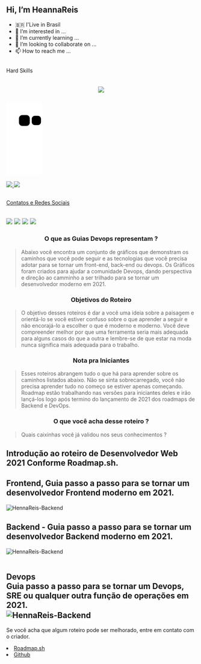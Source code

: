 
## Hi, I’m HeannaReis
- :brazil: I'Live in Brasil 
- 👀 I’m interested in ...
- 🌱 I’m currently learning ...
- 💞️ I’m looking to collaborate on ...
- 📫 How to reach me ...

<!---
HeannaReis/HeannaReis is a ✨ special ✨ repository because its `README.md` (this file) appears on your GitHub profile.
You can click the Preview link to take a look at your changes.
--->

##
<div style="display: inline_block"> Hard Skills <br><h2>
<p align="center">
  <a href="https://skillicons.dev">
    <img src="https://skillicons.dev/icons?i=git,github,vscode,visualstudio,html,css,js,react,nodejs,php,cs,dotnet,mysql,postgres,bash,linux" />
  </a>
</p>
</div>

 ![Snake animation](https://github.com/rafaballerini/rafaballerini/blob/output/github-contribution-grid-snake.svg)

<div>
  <a href="https://github.com/HeannaReis">
  <img height="180em" src="https://github-readme-stats.vercel.app/api?username=HeannaReis&show_icons=true&theme=dracula&include_all_commits=true&count_private=true"/>
  <img height="180em" src="https://github-readme-stats.vercel.app/api/top-langs/?username=HeannaReis&layout=compact&langs_count=7&theme=dracula"/>
</div>
 
##
  <div style="display: inline_block"> Contatos e Redes Sociais <br><h2>   
  <a href="https://www.instagram.com/heannareis/" target="_blank"><img src="https://img.shields.io/badge/-Instagram-%23E4405F?style=for-the-badge&logo=instagram&logoColor=white" target="_blank"></a>
  <a href="https://discord.gg/HeannaReis#2337" target="_blank"><img src="https://img.shields.io/badge/Discord-7289DA?style=for-the-badge&logo=discord&logoColor=white" target="_blank"></a> 
  <a href = "mailto:heannareis@gmail.com"><img src="https://img.shields.io/badge/-Gmail-%23333?style=for-the-badge&logo=gmail&logoColor=white" target="_blank"></a>
  <a href="https://www.linkedin.com/in/joel-heanna-reis-0a474334/" target="_blank"><img src="https://img.shields.io/badge/-LinkedIn-%230077B5?style=for-the-badge&logo=linkedin&logoColor=white" target="_blank"></a> 
  </div>


<div>
  <h3 align="center"><strong>O que as Guias Devops representam ?</strong></h3>   
  
> Abaixo você encontra um conjunto de gráficos que demonstram os caminhos que você pode seguir e as tecnologias que você precisa adotar para se tornar um front-end, back-end ou devops. Os Gráficos foram criados para ajudar a comunidade Devops, dando perspectiva e direção ao camminho a ser trilhado para se tornar um desenvolvedor moderno em 2021.
   
 <h3 align="center"><strong>Objetivos do Roteiro</strong></h3>

> O objetivo desses roteiros é dar a você uma ideia sobre a paisagem e orientá-lo se você estiver confuso sobre o que aprender a seguir e não encorajá-lo a escolher o que é moderno e moderno. Você deve compreender melhor por que uma ferramenta seria mais adequada para alguns casos do que a outra e lembre-se de que estar na moda nunca significa mais adequada para o trabalho.
  
<h3 align="center"><strong>Nota pra Iniciantes</strong></h3>

> Esses roteiros abrangem tudo o que há para aprender sobre os caminhos listados abaixo. Não se sinta sobrecarregado, você não precisa aprender tudo no começo se estiver apenas começando. Roadmap estão trabalhando nas versões para iniciantes deles e irão lançá-los logo após termino do lançamento de 2021 dos roadmaps de Backend e DevOps.

<h3 align="center"><strong>O que você acha desse roteiro ?</strong></h3>
  
> Quais caixinhas você já validou nos seus conhecimentos ?<h2>
   </div>

## Introdução ao roteiro de Desenvolvedor Web 2021 Conforme Roadmap.sh.
  
## Frontend, Guia passo a passo para se tornar um desenvolvedor Frontend moderno em 2021.<br>
  <div style="display: inline_block">
  <img align="center" alt="HennaReis-Backend" src="https://roadmap.sh/roadmaps/frontend.png"/>
  </div> 
 
  ## Backend - Guia passo a passo para se tornar um desenvolvedor Backend moderno em 2021.
 <div style="display: inline_block">
  <img align="center" alt="HennaReis-Backend" src="https://roadmap.sh/roadmaps/backend.png"/>
</div>
  
<div style="display: inline_block"><br>
 <h2>
   Devops<br>
   Guia passo a passo para se tornar um Devops, SRE ou qualquer outra função de operações em 2021.<br>
  <img align="center" alt="HennaReis-Backend" src="https://roadmap.sh/roadmaps/devops.png"/>
  </div> 

  
Se você acha que algum roteiro pode ser melhorado, entre em contato com o criador.
  <li><a href="https://roadmap.sh" target="_blank"> Roadmap.sh </a></li>
  <li><a href="https://github.com/kamranahmedse/" target="_blank"> Github </a></li>
  
  ##
